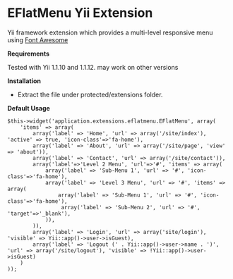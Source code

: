 EFlatMenu Yii Extension
=========

Yii framework extension which provides a multi-level responsive menu using [Font Awesome](http://fortawesome.github.io/Font-Awesome/)


**Requirements**

Tested with Yii 1.1.10 and 1.1.12. may work on other versions


**Installation**

* Extract the file under protected/extensions folder.


**Default Usage**

```
$this->widget('application.extensions.eflatmenu.EFlatMenu', array(
    'items' => array(
        array('label' => 'Home', 'url' => array('/site/index'), 'active' => true, 'icon-class'=>'fa-home'),
        array('label' => 'About', 'url' => array('/site/page', 'view' => 'about')),
        array('label' => 'Contact', 'url' => array('/site/contact')),
        array('label'=>'Level 2 Menu', 'url'=>'#', 'items' => array(
            array('label' => 'Sub-Menu 1', 'url' => '#', 'icon-class'=>'fa-home'),
            array('label' => 'Level 3 Menu', 'url' => '#', 'items' => array(
                array('label' => 'Sub-Menu 1', 'url' => '#', 'icon-class'=>'fa-home'),
                 array('label' => 'Sub-Menu 2', 'url' => '#', 'target'=>'_blank'),
            )),
        )),
        array('label' => 'Login', 'url' => array('site/login'), 'visible' => Yii::app()->user->isGuest),
        array('label' => 'Logout (' . Yii::app()->user->name . ')', 'url' => array('/site/logout'), 'visible' => !Yii::app()->user->isGuest)
    )
));
```
